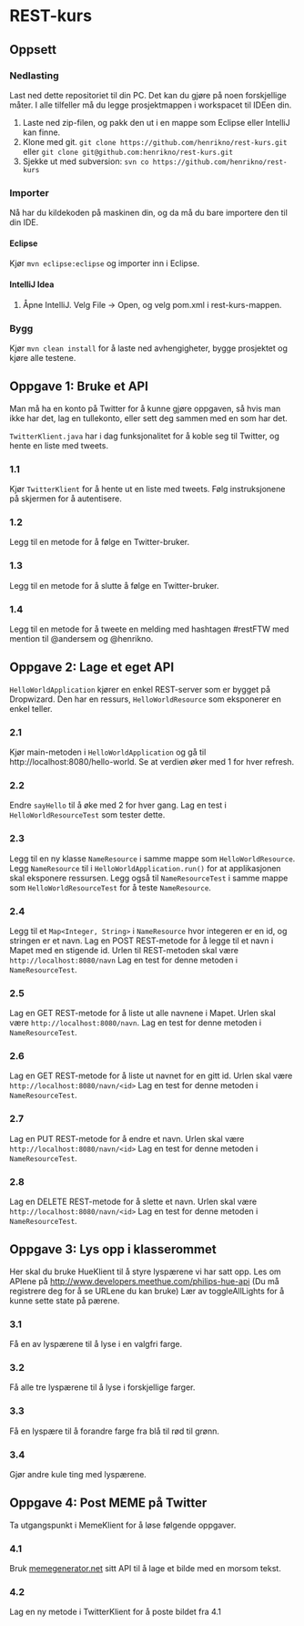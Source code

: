 # REST-kurs

## Oppsett

### Nedlasting
Last ned dette repositoriet til din PC. Det kan du gjøre på noen forskjellige måter. I alle tilfeller må du legge prosjektmappen i workspacet til IDEen din.

1. Laste ned zip-filen, og pakk den ut i en mappe som Eclipse eller IntelliJ kan finne.
1. Klone med git. `git clone https://github.com/henrikno/rest-kurs.git` eller `git clone git@github.com:henrikno/rest-kurs.git`
1. Sjekke ut med subversion: `svn co https://github.com/henrikno/rest-kurs`

### Importer
Nå har du kildekoden på maskinen din, og da må du bare importere den til din IDE.

#### Eclipse
Kjør `mvn eclipse:eclipse` og importer inn i Eclipse.

#### IntelliJ Idea
1. Åpne IntelliJ. Velg File -> Open, og velg pom.xml i rest-kurs-mappen.

### Bygg
Kjør `mvn clean install` for å laste ned avhengigheter, bygge prosjektet og kjøre alle testene.

## Oppgave 1: Bruke et API
Man må ha en konto på Twitter for å kunne gjøre oppgaven, så hvis man ikke har det, lag en tullekonto, eller sett deg sammen med en som har det.

`TwitterKlient.java` har i dag funksjonalitet for å koble seg til Twitter, og hente en liste med tweets.

### 1.1
Kjør `TwitterKlient` for å hente ut en liste med tweets. Følg instruksjonene på skjermen for å autentisere.

### 1.2
Legg til en metode for å følge en Twitter-bruker.

### 1.3
Legg til en metode for å slutte å følge en Twitter-bruker.

### 1.4
Legg til en metode for å tweete en melding med hashtagen #restFTW med mention til @andersem og @henrikno.
 

## Oppgave 2: Lage et eget API
`HelloWorldApplication` kjører en enkel REST-server som er bygget på Dropwizard. Den har en ressurs, `HelloWorldResource` som eksponerer en enkel teller.

### 2.1
Kjør main-metoden i `HelloWorldApplication` og gå til http://localhost:8080/hello-world. Se at verdien øker med 1 for hver refresh.

### 2.2
Endre `sayHello` til å øke med 2 for hver gang. Lag en test i `HelloWorldResourceTest` som tester dette.

### 2.3
Legg til en ny klasse `NameResource` i samme mappe som `HelloWorldResource`. Legg `NameResource` til i `HelloWorldApplication.run()` for at applikasjonen skal eksponere ressursen. 
Legg også til `NameResourceTest` i samme mappe som `HelloWorldResourceTest` for å teste `NameResource`.

### 2.4
Legg til et `Map<Integer, String>` i `NameResource` hvor integeren er en id, og stringen er et navn.
Lag en POST REST-metode for å legge til et navn i Mapet med en stigende id. Urlen til REST-metoden skal være `http://localhost:8080/navn`
Lag en test for denne metoden i `NameResourceTest`.

### 2.5
Lag en GET REST-metode for å liste ut alle navnene i Mapet. Urlen skal være `http://localhost:8080/navn`.
Lag en test for denne metoden i `NameResourceTest`.

### 2.6
Lag en GET REST-metode for å liste ut navnet for en gitt id. Urlen skal være `http://localhost:8080/navn/<id>`
Lag en test for denne metoden i `NameResourceTest`.

### 2.7
Lag en PUT REST-metode for å endre et navn. Urlen skal være `http://localhost:8080/navn/<id>`
Lag en test for denne metoden i `NameResourceTest`.

### 2.8
Lag en DELETE REST-metode for å slette et navn. Urlen skal være `http://localhost:8080/navn/<id>`
Lag en test for denne metoden i `NameResourceTest`.

## Oppgave 3: Lys opp i klasserommet
Her skal du bruke HueKlient til å styre lyspærene vi har satt opp. 
Les om APIene på http://www.developers.meethue.com/philips-hue-api (Du må registrere deg for å se URLene du kan bruke)
Lær av toggleAllLights for å kunne sette state på pærene.

### 3.1
Få en av lyspærene til å lyse i en valgfri farge.

### 3.2
Få alle tre lyspærene til å lyse i forskjellige farger.

### 3.3
Få en lyspære til å forandre farge fra blå til rød til grønn.

### 3.4
Gjør andre kule ting med lyspærene.

## Oppgave 4: Post MEME på Twitter

Ta utgangspunkt i MemeKlient for å løse følgende oppgaver.

### 4.1
Bruk [memegenerator.net](http://version1.api.memegenerator.net/) sitt API til å lage et bilde med en morsom tekst.

### 4.2
Lag en ny metode i TwitterKlient for å poste bildet fra 4.1